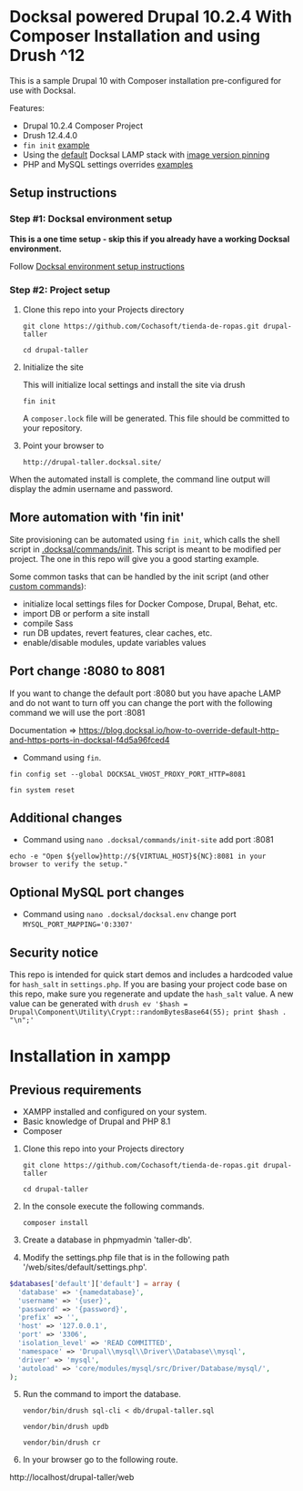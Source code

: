 # Docksal powered Drupal 10.2.4 With Composer Installation and using Drush ^12

This is a sample Drupal 10 with Composer installation pre-configured for use with Docksal.

Features:

- Drupal 10.2.4 Composer Project
- Drush 12.4.4.0 
- `fin init` [example](.docksal/commands/init)
- Using the [default](.docksal/docksal.env#L9) Docksal LAMP stack with [image version pinning](.docksal/docksal.env#L13-L15)
- PHP and MySQL settings overrides [examples](.docksal/etc)

## Setup instructions

### Step #1: Docksal environment setup

**This is a one time setup - skip this if you already have a working Docksal environment.**

Follow [Docksal environment setup instructions](https://docs.docksal.io/getting-started/setup/)

### Step #2: Project setup

1. Clone this repo into your Projects directory

    ```
    git clone https://github.com/Cochasoft/tienda-de-ropas.git drupal-taller
    ```
    
    ```
    cd drupal-taller
    ```
      

2. Initialize the site

   This will initialize local settings and install the site via drush

    ```
    fin init
    ```
   A `composer.lock` file will be generated. This file should be committed to your repository.

3. Point your browser to

    ```
    http://drupal-taller.docksal.site/
    ```

When the automated install is complete, the command line output will display the admin username and password.


## More automation with 'fin init'

Site provisioning can be automated using `fin init`, which calls the shell script in [.docksal/commands/init](.docksal/commands/init).
This script is meant to be modified per project. The one in this repo will give you a good starting example.

Some common tasks that can be handled by the init script (and other [custom commands](https://docs.docksal.io/fin/custom-commands/)):

- initialize local settings files for Docker Compose, Drupal, Behat, etc.
- import DB or perform a site install
- compile Sass
- run DB updates, revert features, clear caches, etc.
- enable/disable modules, update variables values


## Port change :8080 to 8081 
If you want to change the default port :8080 but you have apache LAMP and do not want to turn off you can change the port with the following command we will use the port :8081

Documentation => https://blog.docksal.io/how-to-override-default-http-and-https-ports-in-docksal-f4d5a96fced4

- Command using `fin`.
```
fin config set --global DOCKSAL_VHOST_PROXY_PORT_HTTP=8081
```
```
fin system reset
```

## Additional changes
- Command using `nano .docksal/commands/init-site` add port :8081
```
echo -e "Open ${yellow}http://${VIRTUAL_HOST}${NC}:8081 in your browser to verify the setup."
```
## Optional MySQL port changes
- Command using `nano .docksal/docksal.env` change port `MYSQL_PORT_MAPPING='0:3307'`


## Security notice

This repo is intended for quick start demos and includes a hardcoded value for `hash_salt` in `settings.php`.
If you are basing your project code base on this repo, make sure you regenerate and update the `hash_salt` value.
A new value can be generated with `drush ev '$hash = Drupal\Component\Utility\Crypt::randomBytesBase64(55); print $hash . "\n";'`


# Installation in xampp

## Previous requirements

- XAMPP installed and configured on your system.
- Basic knowledge of Drupal and PHP 8.1
- Composer

1. Clone this repo into your Projects directory

    ```
    git clone https://github.com/Cochasoft/tienda-de-ropas.git drupal-taller
    ```
    ```
    cd drupal-taller
    ```
   
2. In the console execute the following commands.
    ```
    composer install
    ```
3. Create a database in phpmyadmin 'taller-db'.
4. Modify the settings.php file that is in the following path '/web/sites/default/settings.php'.
   
```php
$databases['default']['default'] = array (
  'database' => '{namedatabase}',
  'username' => '{user}',
  'password' => '{password}',
  'prefix' => '',
  'host' => '127.0.0.1',
  'port' => '3306',
  'isolation_level' => 'READ COMMITTED',
  'namespace' => 'Drupal\\mysql\\Driver\\Database\\mysql',
  'driver' => 'mysql',
  'autoload' => 'core/modules/mysql/src/Driver/Database/mysql/',
);
```

5. Run the command to import the database.
    ```
    vendor/bin/drush sql-cli < db/drupal-taller.sql
    ```
    ```
    vendor/bin/drush updb
    ```
     ```
    vendor/bin/drush cr
    ```
3. In your browser go to the following route.

http://localhost/drupal-taller/web
